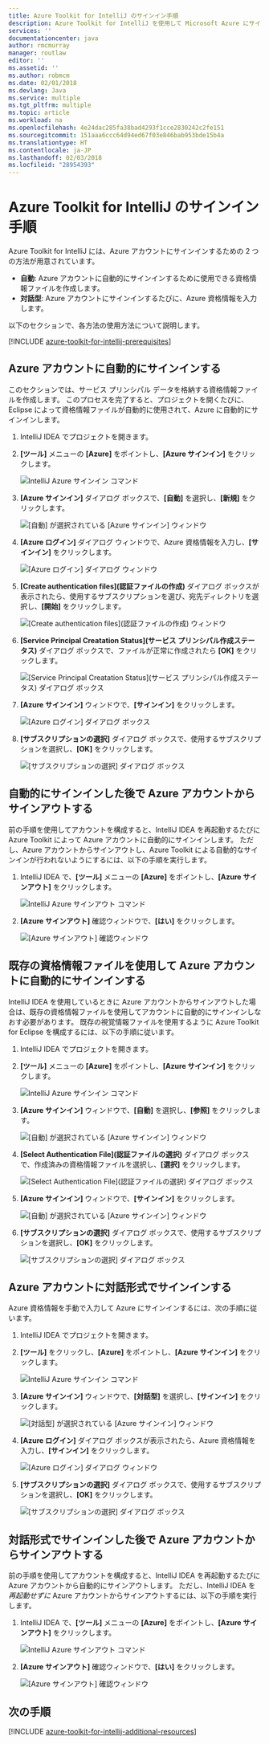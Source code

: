 ```yaml
---
title: Azure Toolkit for IntelliJ のサインイン手順
description: Azure Toolkit for IntelliJ を使用して Microsoft Azure にサインインする方法について説明します。
services: ''
documentationcenter: java
author: rmcmurray
manager: routlaw
editor: ''
ms.assetid: ''
ms.author: robmcm
ms.date: 02/01/2018
ms.devlang: Java
ms.service: multiple
ms.tgt_pltfrm: multiple
ms.topic: article
ms.workload: na
ms.openlocfilehash: 4e24dac285fa38bad4293f1cce2830242c2fe151
ms.sourcegitcommit: 151aaa6ccc64d94ed67f03e846bab953bde15b4a
ms.translationtype: HT
ms.contentlocale: ja-JP
ms.lasthandoff: 02/03/2018
ms.locfileid: "28954393"
---
```

# <a name="sign-in-instructions-for-the-azure-toolkit-for-intellij"></a>Azure Toolkit for IntelliJ のサインイン手順

Azure Toolkit for IntelliJ には、Azure アカウントにサインインするための 2 つの方法が用意されています。

  * **自動**: Azure アカウントに自動的にサインインするために使用できる資格情報ファイルを作成します。
  * **対話型**: Azure アカウントにサインインするたびに、Azure 資格情報を入力します。

以下のセクションで、各方法の使用方法について説明します。

[!INCLUDE [azure-toolkit-for-intellij-prerequisites](../includes/azure-toolkit-for-intellij-prerequisites.md)]

## <a name="sign-in-to-your-azure-account-automatically"></a>Azure アカウントに自動的にサインインする

このセクションでは、サービス プリンシパル データを格納する資格情報ファイルを作成します。 このプロセスを完了すると、プロジェクトを開くたびに、Eclipse によって資格情報ファイルが自動的に使用されて、Azure に自動的にサインインします。

1. IntelliJ IDEA でプロジェクトを開きます。

1. **[ツール]** メニューの **[Azure]** をポイントし、**[Azure サインイン]** をクリックします。

   ![IntelliJ Azure サインイン コマンド][A01]

1. **[Azure サインイン]** ダイアログ ボックスで、**[自動]** を選択し、**[新規]** をクリックします。

   ![[自動] が選択されている [Azure サインイン] ウィンドウ][A02]

1. **[Azure ログイン]** ダイアログ ウィンドウで、Azure 資格情報を入力し、**[サインイン]** をクリックします。

   ![[Azure ログイン] ダイアログ ウィンドウ][A03]

1. **[Create authentication files]\(認証ファイルの作成\)** ダイアログ ボックスが表示されたら、使用するサブスクリプションを選び、宛先ディレクトリを選択し、**[開始]** をクリックします。

   ![[Create authentication files]\(認証ファイルの作成\) ウィンドウ][A04]

1. **[Service Principal Creatation Status]\(サービス プリンシパル作成ステータス\)** ダイアログ ボックスで、ファイルが正常に作成されたら **[OK]** をクリックします。

   ![[Service Principal Creatation Status]\(サービス プリンシパル作成ステータス\) ダイアログ ボックス][A05]

1. **[Azure サインイン]** ウィンドウで、**[サインイン]** をクリックします。

   ![[Azure ログイン] ダイアログ ボックス][A06]

1. **[サブスクリプションの選択]** ダイアログ ボックスで、使用するサブスクリプションを選択し、**[OK]** をクリックします。

   ![[サブスクリプションの選択] ダイアログ ボックス][A07]

## <a name="sign-out-of-your-azure-account-after-you-have-signed-in-automatically"></a>自動的にサインインした後で Azure アカウントからサインアウトする

前の手順を使用してアカウントを構成すると、IntelliJ IDEA を再起動するたびに Azure Toolkit によって Azure アカウントに自動的にサインインします。 ただし、Azure アカウントからサインアウトし、Azure Toolkit による自動的なサインインが行われないようにするには、以下の手順を実行します。

1. IntelliJ IDEA で、**[ツール]** メニューの **[Azure]** をポイントし、**[Azure サインアウト]** をクリックします。

   ![IntelliJ Azure サインアウト コマンド][L01]

1. **[Azure サインアウト]** 確認ウィンドウで、**[はい]** をクリックします。

   ![[Azure サインアウト] 確認ウィンドウ][L03]

## <a name="sign-in-to-your-azure-account-automatically-by-using-an-existing-credentials-file"></a>既存の資格情報ファイルを使用して Azure アカウントに自動的にサインインする

IntelliJ IDEA を使用しているときに Azure アカウントからサインアウトした場合は、既存の資格情報ファイルを使用してアカウントに自動的にサインインしなおす必要があります。 既存の視覚情報ファイルを使用するように Azure Toolkit for Eclipse を構成するには、以下の手順に従います。

1. IntelliJ IDEA でプロジェクトを開きます。

1. **[ツール]** メニューの **[Azure]** をポイントし、**[Azure サインイン]** をクリックします。

   ![IntelliJ Azure サインイン コマンド][A01]

1. **[Azure サインイン]** ウィンドウで、**[自動]** を選択し、**[参照]** をクリックします。

   ![[自動] が選択されている [Azure サインイン] ウィンドウ][A02]

1. **[Select Authentication File]\(認証ファイルの選択\)** ダイアログ ボックスで、作成済みの資格情報ファイルを選択し、**[選択]** をクリックします。

   ![[Select Authentication File]\(認証ファイルの選択\) ダイアログ ボックス][A08]

1. **[Azure サインイン]** ウィンドウで、**[サインイン]** をクリックします。

   ![[自動] が選択されている [Azure サインイン] ウィンドウ][A06]

1. **[サブスクリプションの選択]** ダイアログ ボックスで、使用するサブスクリプションを選択し、**[OK]** をクリックします。

   ![[サブスクリプションの選択] ダイアログ ボックス][A07]

## <a name="sign-in-to-your-azure-account-interactively"></a>Azure アカウントに対話形式でサインインする

Azure 資格情報を手動で入力して Azure にサインインするには、次の手順に従います。

1. IntelliJ IDEA でプロジェクトを開きます。

1. **[ツール]** をクリックし、**[Azure]** をポイントし、**[Azure サインイン]** をクリックします。

   ![IntelliJ Azure サインイン コマンド][I01]

1. **[Azure サインイン]** ウィンドウで、**[対話型]** を選択し、**[サインイン]** をクリックします。

   ![[対話型] が選択されている [Azure サインイン] ウィンドウ][I02]

1. **[Azure ログイン]** ダイアログ ボックスが表示されたら、Azure 資格情報を入力し、**[サインイン]** をクリックします。

   ![[Azure ログイン] ダイアログ ウィンドウ][I03]

1. **[サブスクリプションの選択]** ダイアログ ボックスで、使用するサブスクリプションを選択し、**[OK]** をクリックします。

   ![[サブスクリプションの選択] ダイアログ ボックス][I04]

## <a name="sign-out-of-your-azure-account-after-you-have-signed-in-interactively"></a>対話形式でサインインした後で Azure アカウントからサインアウトする

前の手順を使用してアカウントを構成すると、IntelliJ IDEA を再起動するたびに Azure アカウントから自動的にサインアウトします。 ただし、IntelliJ IDEA を*再起動せずに* Azure アカウントからサインアウトするには、以下の手順を実行します。

1. IntelliJ IDEA で、**[ツール]** メニューの **[Azure]** をポイントし、**[Azure サインアウト]** をクリックします。

   ![IntelliJ Azure サインアウト コマンド][L01]

1. **[Azure サインアウト]** 確認ウィンドウで、**[はい]** をクリックします。

   ![[Azure サインアウト] 確認ウィンドウ][L02]

## <a name="next-steps"></a>次の手順

[!INCLUDE [azure-toolkit-for-intellij-additional-resources](../includes/azure-toolkit-for-intellij-additional-resources.md)]

<!-- URL List -->

<!-- IMG List -->

[I01]: media/azure-toolkit-for-intellij-sign-in-instructions/I01.png
[I02]: media/azure-toolkit-for-intellij-sign-in-instructions/I02.png
[I03]: media/azure-toolkit-for-intellij-sign-in-instructions/I03.png
[I04]: media/azure-toolkit-for-intellij-sign-in-instructions/I04.png

[A01]: media/azure-toolkit-for-intellij-sign-in-instructions/A01.png
[A02]: media/azure-toolkit-for-intellij-sign-in-instructions/A02.png
[A03]: media/azure-toolkit-for-intellij-sign-in-instructions/A03.png
[A04]: media/azure-toolkit-for-intellij-sign-in-instructions/A04.png
[A05]: media/azure-toolkit-for-intellij-sign-in-instructions/A05.png
[A06]: media/azure-toolkit-for-intellij-sign-in-instructions/A06.png
[A07]: media/azure-toolkit-for-intellij-sign-in-instructions/A07.png
[A08]: media/azure-toolkit-for-intellij-sign-in-instructions/A08.png

[L01]: media/azure-toolkit-for-intellij-sign-in-instructions/L01.png
[L02]: media/azure-toolkit-for-intellij-sign-in-instructions/L02.png
[L03]: media/azure-toolkit-for-intellij-sign-in-instructions/L03.png

